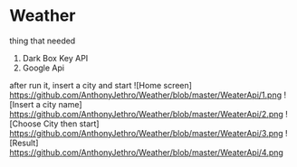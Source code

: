 # Weather

thing that needed
1. Dark Box Key API
2. Google Api

after run it, insert a city and start
![Home screen]
https://github.com/AnthonyJethro/Weather/blob/master/WeaterApi/1.png
![Insert a city name]
https://github.com/AnthonyJethro/Weather/blob/master/WeaterApi/2.png
![Choose City then start]
https://github.com/AnthonyJethro/Weather/blob/master/WeaterApi/3.png
![Result]
https://github.com/AnthonyJethro/Weather/blob/master/WeaterApi/4.png
